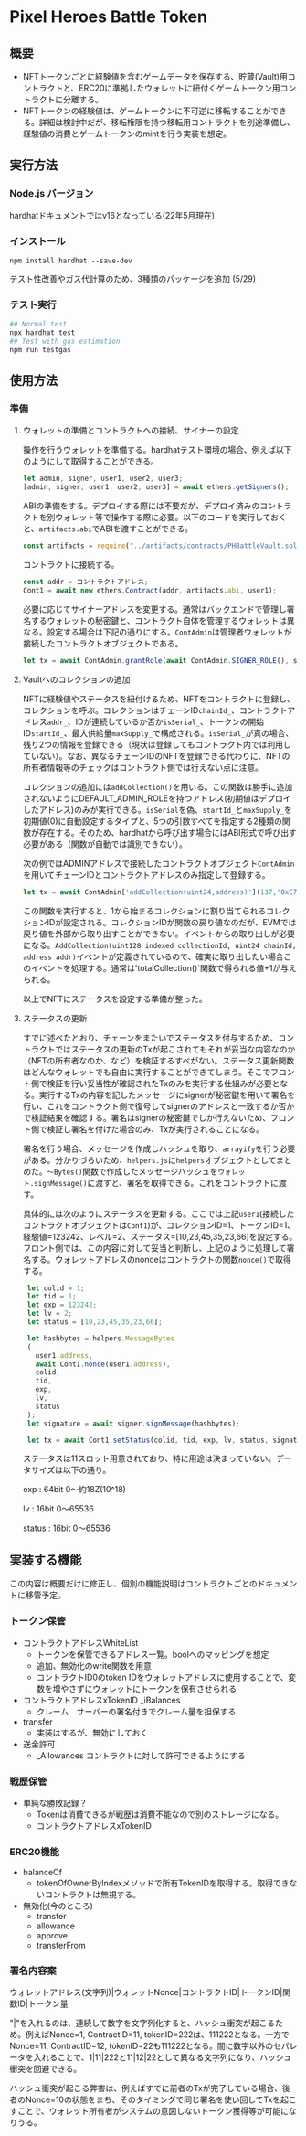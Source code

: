 # Pixel Heroes Battle Token

## 概要
- NFTトークンごとに経験値を含むゲームデータを保存する、貯蔵(Vault)用コントラクトと、ERC20に準拠したウォレットに紐付くゲームトークン用コントラクトに分離する。
- NFTトークンの経験値は、ゲームトークンに不可逆に移転することができる。詳細は検討中だが、移転権限を持つ移転用コントラクトを別途準備し、経験値の消費とゲームトークンのmintを行う実装を想定。

## 実行方法
### Node.js バージョン

hardhatドキュメントではv16となっている(22年5月現在)

### インストール
```
npm install hardhat --save-dev
```

テスト性改善やガス代計算のため、3種類のパッケージを追加 (5/29)

### テスト実行
```bash
## Normal test
npx hardhat test
## Test with gas estimation
npm run testgas
```

## 使用方法

### 準備

1. ウォレットの準備とコントラクトへの接続、サイナーの設定
   
   操作を行うウォレットを準備する。hardhatテスト環境の場合、例えば以下のようにして取得することができる。

   ```javascript
   let admin, signer, user1, user2, user3;
   [admin, signer, user1, user2, user3] = await ethers.getSigners(); 
   ```

   ABIの準備をする。デプロイする際には不要だが、デプロイ済みのコントラクトを別ウォレット等で操作する際に必要。以下のコードを実行しておくと、`artifacts.abi`でABIを渡すことができる。

   ```javascript
   const artifacts = require("../artifacts/contracts/PHBattleVault.sol/PHBattleVault.json");
   ```

   コントラクトに接続する。

   ```javascript
   const addr = コントラクトアドレス;
   Cont1 = await new ethers.Contract(addr, artifacts.abi, user1);
   ```

   必要に応じてサイナーアドレスを変更する。通常はバックエンドで管理し署名するウォレットの秘密鍵と、コントラクト自体を管理するウォレットは異なる。設定する場合は下記の通りにする。`ContAdmin`は管理者ウォレットが接続したコントラクトオブジェクトである。

   ```javascript
   let tx = await ContAdmin.grantRole(await ContAdmin.SIGNER_ROLE(), signer.address);
   ```

2. Vaultへのコレクションの追加
   
   NFTに経験値やステータスを紐付けるため、NFTをコントラクトに登録し、コレクションを呼ぶ。コレクションはチェーンID`chainId_`、コントラクトアドレス`addr_`、IDが連続しているか否か`isSerial_`、トークンの開始ID`startId_`、最大供給量`maxSupply_`で構成される。`isSerial_`が真の場合、残り2つの情報を登録できる（現状は登録してもコントラクト内では利用していない）。なお、異なるチェーンIDのNFTを登録できる代わりに、NFTの所有者情報等のチェックはコントラクト側では行えない点に注意。

   コレクションの追加には`addCollection()`を用いる。この関数は勝手に追加されないようにDEFAULT_ADMIN_ROLEを持つアドレス(初期値はデプロイしたアドレス)のみが実行できる。`isSerial`を偽、`startId_`と`maxSupply_`を初期値(0)に自動設定するタイプと、5つの引数すべてを指定する2種類の関数が存在する。そのため、hardhatから呼び出す場合にはABI形式で呼び出す必要がある（関数が自動では識別できない）。

   次の例ではADMINアドレスで接続したコントラクトオブジェクト`ContAdmin`を用いてチェーンIDとコントラクトアドレスのみ指定して登録する。

   ```javascript
   let tx = await ContAdmin['addCollection(uint24,address)'](137,'0xE72323d7900f26d13093CaFE76b689964Cc99ffc');
   ```

   この関数を実行すると、1から始まるコレクションに割り当てられるコレクションIDが設定される。コレクションIDが関数の戻り値なのだが、EVMでは戻り値を外部から取り出すことができない。イベントからの取り出しが必要になる。`AddCollection(uint128 indexed collectionId, uint24 chainId, address addr)`イベントが定義されているので、確実に取り出したい場合このイベントを処理する。通常は'totalCollection()`関数で得られる値+1が与えられる。

   以上でNFTにステータスを設定する準備が整った。

3. ステータスの更新
   
   すでに述べたとおり、チェーンをまたいでステータスを付与するため、コントラクトではステータスの更新のTxが起こされてもそれが妥当な内容なのか（NFTの所有者なのか、など）を検証するすべがない。ステータス更新関数はどんなウォレットでも自由に実行することができてしまう。そこでフロント側で検証を行い妥当性が確認されたTxのみを実行する仕組みが必要となる。実行するTxの内容を記したメッセージにsignerが秘密鍵を用いて署名を行い、これをコントラクト側で復号してsignerのアドレスと一致するか否かで検証結果を確認する。署名はsignerの秘密鍵でしか行えないため、フロント側で検証し署名を付けた場合のみ、Txが実行されることになる。

   署名を行う場合、メッセージを作成しハッシュを取り、`arrayify`を行う必要がある。分かりづらいため、`helpers.js`に`helpers`オブジェクトとしてまとめた。`～Bytes()`関数で作成したメッセージハッシュを`ウォレット.signMessage()`に渡すと、署名を取得できる。これをコントラクトに渡す。

   具体的には次のようにステータスを更新する。ここでは上記`user1`(接続したコントラクトオブジェクトは`Cont1`)が、コレクションID=1、トークンID=1、経験値=123242、レベル=2、ステータス=[10,23,45,35,23,66]を設定する。フロント側では、この内容に対して妥当と判断し、上記のように処理して署名する。ウォレットアドレスのnonceはコントラクトの関数`nonce()`で取得する。

   ```javascript
    let colid = 1;
    let tid = 1;
    let exp = 123242;
    let lv = 2;
    let status = [10,23,45,35,23,66];

    let hashbytes = helpers.MessageBytes
    (
      user1.address,
      await Cont1.nonce(user1.address),
      colid,
      tid,
      exp,
      lv,
      status
    );
    let signature = await signer.signMessage(hashbytes);

    let tx = await Cont1.setStatus(colid, tid, exp, lv, status, signature);
   ```

   ステータスは11スロット用意されており、特に用途は決まっていない。データサイズは以下の通り。

   exp : 64bit 0～約18Z(10^18)

   lv : 16bit 0～65536

   status : 16bit 0～65536



## 実装する機能

この内容は概要だけに修正し、個別の機能説明はコントラクトごとのドキュメントに移管予定。

### トークン保管

- コントラクトアドレスWhiteList
  - トークンを保管できるアドレス一覧。boolへのマッピングを想定
  - 追加、無効化のwrite関数を用意
  - コントラクトID0のtoken IDをウォレットアドレスに使用することで、変数を増やさずにウォレットにトークンを保有させられる
- コントラクトアドレスxTokenID _iBalances
  - クレーム　サーバーの署名付きでクレーム量を担保する
- transfer
  - 実装はするが、無効にしておく
- 送金許可
  - _Allowances コントラクトに対して許可できるようにする

### 戦歴保管

- 単純な勝敗記録？
  - Tokenは消費できるが戦歴は消費不能なので別のストレージになる。
  - コントラクトアドレスxTokenID

### ERC20機能

- balanceOf
  - tokenOfOwnerByIndexメソッドで所有TokenIDを取得する。取得できないコントラクトは無視する。
- 無効化(今のところ)
  - transfer
  - allowance
  - approve
  - transferFrom

### 署名内容案
ウォレットアドレス(文字列)|ウォレットNonce|コントラクトID|トークンID|関数ID|トークン量

"|"を入れるのは、連続して数字を文字列化すると、ハッシュ衝突が起こるため。例えばNonce=1, ContractID=11, tokenID=222は、111222となる。一方でNonce=11, ContractID=12, tokenID=22も111222となる。間に数字以外のセパレータを入れることで、1|11|222と11|12|22として異なる文字列になり、ハッシュ衝突を回避できる。

ハッシュ衝突が起こる弊害は、例えばすでに前者のTxが完了している場合、後者のNonce=10の状態をまち、そのタイミングで同じ署名を使い回してTxを起こすことで、ウォレット所有者がシステムの意図しないトークン獲得等が可能になりうる。





